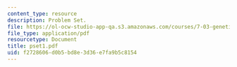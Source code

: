 ```yaml
---
content_type: resource
description: Problem Set.
file: https://ol-ocw-studio-app-qa.s3.amazonaws.com/courses/7-03-genetics-fall-2004/f2728606d0b5bd8e3d36e7fa9b5c8154_pset1.pdf
file_type: application/pdf
resourcetype: Document
title: pset1.pdf
uid: f2728606-d0b5-bd8e-3d36-e7fa9b5c8154
---
```

